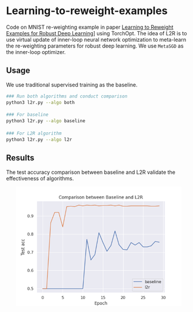 # Learning-to-reweight-examples

Code on MNIST re-weighting example in paper [Learning to Reweight Examples for Robust Deep Learning](https://arxiv.org/abs/1803.09050)] using TorchOpt. The idea of L2R is to use virtual update of inner-loop neural network optimization to meta-learn the re-weighting parameters for robust deep learning. We use `MetaSGD` as the inner-loop optimizer.

## Usage

We use traditional supervised training as the baseline.

```bash
### Run both algorithms and conduct comparison
python3 l2r.py --algo both

### For baseline
python3 l2r.py --algo baseline

### For L2R algorithm
python3 l2r.py --algo l2r
```

## Results

The test accuracy comparison between baseline and L2R validate the effectiveness of algorithms.

<div align=center>
  <img src="./result.png" width="450" height="325" />
</div>
